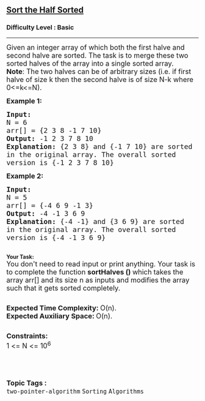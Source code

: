 <h2><a href="https://practice.geeksforgeeks.org/problems/sort-the-half-sorted2157/1?page=1&difficulty[]=-1&category[]=two-pointer-algorithm&sortBy=submissions">Sort the Half Sorted</a></h2><h3>Difficulty Level : Basic</h3><hr><div class="problems_problem_content__Xm_eO"><p><span style="font-size: 18px;">Given an integer array of which both the first halve and second halve are sorted. The task is to merge these two sorted halves of the array into a single sorted array.<br><strong>Note</strong>: The two halves can be of arbitrary sizes (i.e. if first halve of size k then the second halve is of size N-k where 0&lt;=k&lt;=N).</span></p>
<p><span style="font-size: 18px;"><strong>Example 1:</strong></span></p>
<pre><span style="font-size: 18px;"><strong>Input:
</strong>N = 6
arr[] = {2 3 8 -1 7 10}
<strong>Output: </strong>-1 2 3 7 8 10 
<strong>Explanation: </strong>{2 3 8} and {-1 7 10} are sorted 
in the original array. The overall sorted 
version is {-1 2 3 7 8 10}</span></pre>
<p><span style="font-size: 18px;"><strong>Example 2:</strong></span></p>
<pre><span style="font-size: 18px;"><strong>Input:</strong>
N = 5
arr[] = {-4 6 9 -1 3}
<strong>Output: </strong>-4 -1 3 6 9 
<strong>Explanation: </strong>{-4 -1} and {3 6 9} are sorted 
in the original array. The overall sorted 
version is {-4 -1 3 6 9}</span></pre>
<p><br><strong>Your Task:</strong><br><span style="font-size: 18px;">You don't need to read input or print anything. Your task is to complete the function&nbsp;<strong>sortHalves ()&nbsp;</strong>which takes the array arr[] and its size n as inputs and modifies the array such that it gets sorted completely.</span></p>
<p><br><span style="font-size: 18px;"><strong>Expected Time Complexity:&nbsp;</strong>O(n).<br><strong>Expected Auxiliary Space:&nbsp;</strong>O(n).</span></p>
<p><br><span style="font-size: 18px;"><strong>Constraints:</strong><br>1 &lt;= N &lt;= 10<sup>6</sup></span></p>
<p>&nbsp;</p></div><br><p><span style=font-size:18px><strong>Topic Tags : </strong><br><code>two-pointer-algorithm</code>&nbsp;<code>Sorting</code>&nbsp;<code>Algorithms</code>&nbsp;
